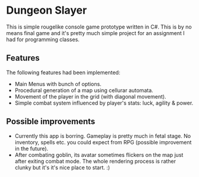 # Dungeon Slayer
This is simple rougelike console game prototype written in C#. This is by no means final game and it's pretty much simple project for an assignment I had for programming classes.

## Features
The following features had been implemented:
  * Main Menus with bunch of options.
  * Procedural generation of a map using cellurar automata.
  * Movement of the player in the grid (with diagonal movement).
  * Simple combat system influenced by player's stats: luck, agility & power.

## Possible improvements
  * Currently this app is borring. Gameplay is pretty much in fetal stage. No inventory, spells etc. you could expect from RPG (possible improvement in the future).
  * After combating goblin, its avatar sometimes flickers on the map just after exiting combat mode. The whole rendering process is rather clunky but it's it's nice place to start. :)


